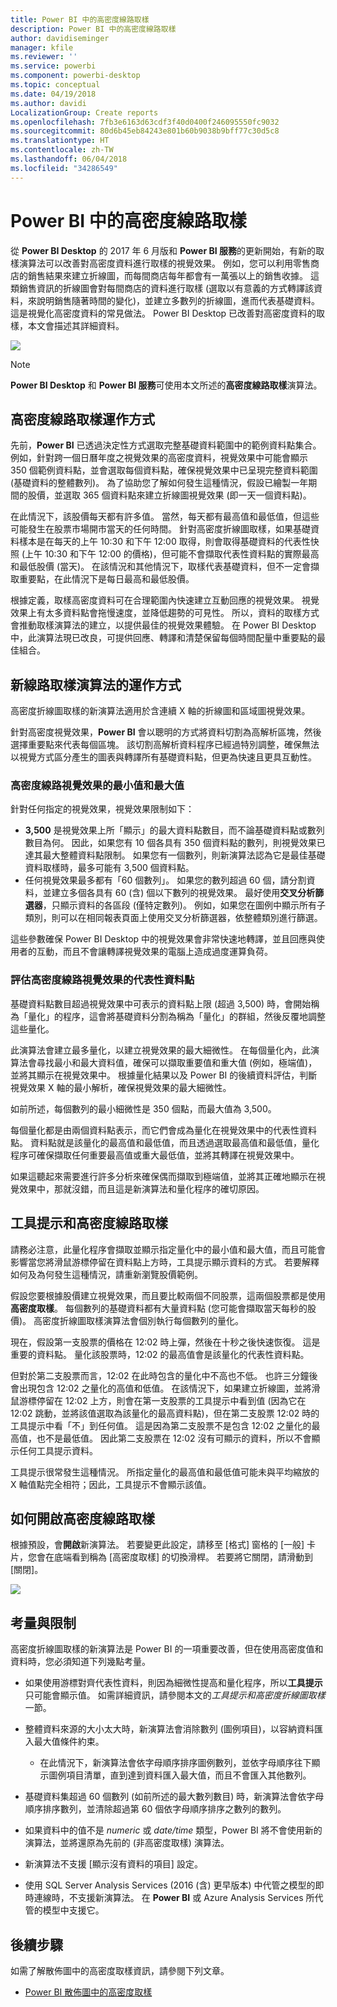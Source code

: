 ```yaml
---
title: Power BI 中的高密度線路取樣
description: Power BI 中的高密度線路取樣
author: davidiseminger
manager: kfile
ms.reviewer: ''
ms.service: powerbi
ms.component: powerbi-desktop
ms.topic: conceptual
ms.date: 04/19/2018
ms.author: davidi
LocalizationGroup: Create reports
ms.openlocfilehash: 7fb3e6163d63cdf3f40d0400f246095550fc9032
ms.sourcegitcommit: 80d6b45eb84243e801b60b9038b9bff77c30d5c8
ms.translationtype: HT
ms.contentlocale: zh-TW
ms.lasthandoff: 06/04/2018
ms.locfileid: "34286549"
---
```

# <a name="high-density-line-sampling-in-power-bi"></a>Power BI 中的高密度線路取樣
從 **Power BI Desktop** 的 2017 年 6 月版和 **Power BI 服務**的更新開始，有新的取樣演算法可以改善對高密度資料進行取樣的視覺效果。 例如，您可以利用零售商店的銷售結果來建立折線圖，而每間商店每年都會有一萬張以上的銷售收據。 這類銷售資訊的折線圖會對每間商店的資料進行取樣 (選取以有意義的方式轉譯該資料，來說明銷售隨著時間的變化)，並建立多數列的折線圖，進而代表基礎資料。 這是視覺化高密度資料的常見做法。 Power BI Desktop 已改善對高密度資料的取樣，本文會描述其詳細資料。

![](media/desktop-high-density-sampling/high-density-sampling_01.png)

> [!NOTE]
> **Power BI Desktop** 和 **Power BI 服務**可使用本文所述的**高密度線路取樣**演算法。
> 
> 

## <a name="how-high-density-line-sampling-works"></a>高密度線路取樣運作方式
先前，**Power BI** 已透過決定性方式選取完整基礎資料範圍中的範例資料點集合。 例如，針對跨一個日曆年度之視覺效果的高密度資料，視覺效果中可能會顯示 350 個範例資料點，並會選取每個資料點，確保視覺效果中已呈現完整資料範圍 (基礎資料的整體數列)。 為了協助您了解如何發生這種情況，假設已繪製一年期間的股價，並選取 365 個資料點來建立折線圖視覺效果 (即一天一個資料點)。

在此情況下，該股價每天都有許多值。 當然，每天都有最高值和最低值，但這些可能發生在股票市場開市當天的任何時間。 針對高密度折線圖取樣，如果基礎資料樣本是在每天的上午 10:30 和下午 12:00 取得，則會取得基礎資料的代表性快照 (上午 10:30 和下午 12:00 的價格)，但可能不會擷取代表性資料點的實際最高和最低股價 (當天)。 在該情況和其他情況下，取樣代表基礎資料，但不一定會擷取重要點，在此情況下是每日最高和最低股價。

根據定義，取樣高密度資料可在合理範圍內快速建立互動回應的視覺效果。 視覺效果上有太多資料點會拖慢速度，並降低趨勢的可見性。 所以，資料的取樣方式會推動取樣演算法的建立，以提供最佳的視覺效果體驗。 在 Power BI Desktop 中，此演算法現已改良，可提供回應、轉譯和清楚保留每個時間配量中重要點的最佳組合。

## <a name="how-the-new-line-sampling-algorithm-works"></a>新線路取樣演算法的運作方式
高密度折線圖取樣的新演算法適用於含連續 X 軸的折線圖和區域圖視覺效果。

針對高密度視覺效果，**Power BI** 會以聰明的方式將資料切割為高解析區塊，然後選擇重要點來代表每個區塊。 該切割高解析資料程序已經過特別調整，確保無法以視覺方式區分產生的圖表與轉譯所有基礎資料點，但更為快速且更具互動性。

### <a name="minimum-and-maximum-values-for-high-density-line-visuals"></a>高密度線路視覺效果的最小值和最大值
針對任何指定的視覺效果，視覺效果限制如下：

* **3,500** 是視覺效果上所「顯示」的最大資料點數目，而不論基礎資料點或數列數目為何。 因此，如果您有 10 個各具有 350 個資料點的數列，則視覺效果已達其最大整體資料點限制。 如果您有一個數列，則新演算法認為它是最佳基礎資料取樣時，最多可能有 3,500 個資料點。
* 任何視覺效果最多都有「60 個數列」。 如果您的數列超過 60 個，請分割資料，並建立多個各具有 60 (含) 個以下數列的視覺效果。 最好使用**交叉分析篩選器**，只顯示資料的各區段 (僅特定數列)。 例如，如果您在圖例中顯示所有子類別，則可以在相同報表頁面上使用交叉分析篩選器，依整體類別進行篩選。

這些參數確保 Power BI Desktop 中的視覺效果會非常快速地轉譯，並且回應與使用者的互動，而且不會讓轉譯視覺效果的電腦上造成過度運算負荷。

### <a name="evaluating-representative-data-points-for-high-density-line-visuals"></a>評估高密度線路視覺效果的代表性資料點
基礎資料點數目超過視覺效果中可表示的資料點上限 (超過 3,500) 時，會開始稱為「量化」的程序，這會將基礎資料分割為稱為「量化」的群組，然後反覆地調整這些量化。

此演算法會建立最多量化，以建立視覺效果的最大細微性。 在每個量化內，此演算法會尋找最小和最大資料值，確保可以擷取重要值和重大值 (例如，極端值)，並將其顯示在視覺效果中。 根據量化結果以及 Power BI 的後續資料評估，判斷視覺效果 X 軸的最小解析，確保視覺效果的最大細微性。

如前所述，每個數列的最小細微性是 350 個點，而最大值為 3,500。

每個量化都是由兩個資料點表示，而它們會成為量化在視覺效果中的代表性資料點。 資料點就是該量化的最高值和最低值，而且透過選取最高值和最低值，量化程序可確保擷取任何重要最高值或重大最低值，並將其轉譯在視覺效果中。

如果這聽起來需要進行許多分析來確保偶而擷取到極端值，並將其正確地顯示在視覺效果中，那就沒錯，而且這是新演算法和量化程序的確切原因。

## <a name="tooltips-and-high-density-line-sampling"></a>工具提示和高密度線路取樣
請務必注意，此量化程序會擷取並顯示指定量化中的最小值和最大值，而且可能會影響當您將滑鼠游標停留在資料點上方時，工具提示顯示資料的方式。 若要解釋如何及為何發生這種情況，請重新瀏覽股價範例。

假設您要根據股價建立視覺效果，而且要比較兩個不同股票，這兩個股票都是使用**高密度取樣**。 每個數列的基礎資料都有大量資料點 (您可能會擷取當天每秒的股價)。 高密度折線圖取樣演算法會個別執行每個數列的量化。

現在，假設第一支股票的價格在 12:02 時上彈，然後在十秒之後快速恢復。 這是重要的資料點。 量化該股票時，12:02 的最高值會是該量化的代表性資料點。

但對於第二支股票而言，12:02 在此時包含的量化中不高也不低。 也許三分鐘後會出現包含 12:02 之量化的高值和低值。 在該情況下，如果建立折線圖，並將滑鼠游標停留在 12:02 上方，則會在第一支股票的工具提示中看到值 (因為它在 12:02 跳動，並將該值選取為該量化的最高資料點)，但在第二支股票 12:02 時的工具提示中看「不」到任何值。 這是因為第二支股票不是包含 12:02 之量化的最高值，也不是最低值。 因此第二支股票在 12:02 沒有可顯示的資料，所以不會顯示任何工具提示資料。

工具提示很常發生這種情況。 所指定量化的最高值和最低值可能未與平均縮放的 X 軸值點完全相符；因此，工具提示不會顯示該值。  

## <a name="how-to-turn-on-high-density-line-sampling"></a>如何開啟高密度線路取樣
根據預設，會**開啟**新演算法。 若要變更此設定，請移至 [格式] 窗格的 [一般] 卡片，您會在底端看到稱為 [高密度取樣] 的切換滑桿。 若要將它關閉，請滑動到 [關閉]。

![](media/desktop-high-density-sampling/high-density-sampling_02.png)

## <a name="considerations-and-limitations"></a>考量與限制
高密度折線圖取樣的新演算法是 Power BI 的一項重要改善，但在使用高密度值和資料時，您必須知道下列幾點考量。

* 如果使用游標對齊代表性資料，則因為細微性提高和量化程序，所以**工具提示**只可能會顯示值。 如需詳細資訊，請參閱本文的*工具提示和高密度折線圖取樣*一節。
* 整體資料來源的大小太大時，新演算法會消除數列 (圖例項目)，以容納資料匯入最大值條件約束。
  
  * 在此情況下，新演算法會依字母順序排序圖例數列，並依字母順序往下顯示圖例項目清單，直到達到資料匯入最大值，而且不會匯入其他數列。
* 基礎資料集超過 60 個數列 (如前所述的最大數列數目) 時，新演算法會依字母順序排序數列，並清除超過第 60 個依字母順序排序之數列的數列。
* 如果資料中的值不是 *numeric* 或 *date/time* 類型，Power BI 將不會使用新的演算法，並將還原為先前的 (非高密度取樣) 演算法。
* 新演算法不支援 [顯示沒有資料的項目] 設定。
* 使用 SQL Server Analysis Services (2016 (含) 更早版本) 中代管之模型的即時連線時，不支援新演算法。 在 **Power BI** 或 Azure Analysis Services 所代管的模型中支援它。

## <a name="next-steps"></a>後續步驟
如需了解散佈圖中的高密度取樣資訊，請參閱下列文章。

* [Power BI 散佈圖中的高密度取樣](desktop-high-density-scatter-charts.md)

